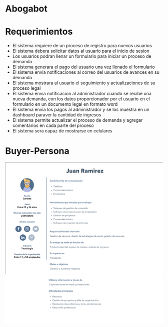 # Abogabot

# Requerimientos
- El sistema requiere de un proceso de registro para nuevos usuarios
- El sistema debera solicitar datos al usuario para el inicio de sesion
- Los usuarios podran llenar un formulario para iniciar un proceso de demanda
- El sistema generara el pago del usuario una vez llenado el formulario
- El sistema envia notificaciones al correo del usuarios de avances en su demanda
- El sistema mostrara al usuario el seguimiento y actualizaciones de su proceso legal
- El sistema envia notificacion al administrador cuando se recibe una nueva demanda, con los datos proporcionador por el usuario en el formulario en un documento legal en formato word
- El sistema envia los pagos al administrador y se los muestra en un dashboard paraver la cantidad de ingresos
- El sistema permite actualizar el proceso de demanda y agregar comentarios en cada parte del proceso
- El sistema sera capaz de mostrarse en celulares


# Buyer-Persona
![Image text](https://github.com/garay54/KatasFront-End/blob/main/buyerpersona1.png)
![Image text](https://github.com/garay54/KatasFront-End/blob/main/buyerpersona2.png)
